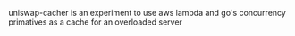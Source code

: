 uniswap-cacher is an experiment to use aws lambda and go's concurrency primatives as a cache for an overloaded server